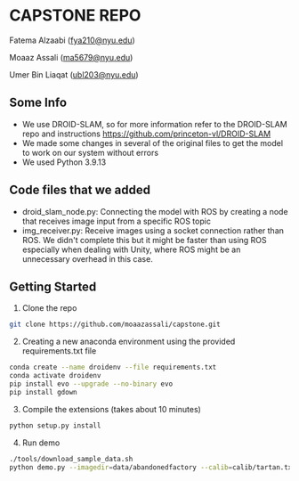 # CAPSTONE REPO
Fatema Alzaabi (fya210@nyu.edu)

Moaaz Assali (ma5679@nyu.edu)

Umer Bin Liaqat (ubl203@nyu.edu)


## Some Info
- We use DROID-SLAM, so for more information refer to the DROID-SLAM repo and instructions https://github.com/princeton-vl/DROID-SLAM
- We made some changes in several of the original files to get the model to work on our system without errors
- We used Python 3.9.13

## Code files that we added
- droid_slam_node.py: Connecting the model with ROS by creating a node that receives image input from a specific ROS topic
- img_receiver.py: Receive images using a socket connection rather than ROS. We didn't complete this but it might be faster than using ROS especially when dealing with Unity, where ROS might be an unnecessary overhead in this case.

## Getting Started
1. Clone the repo
```Bash
git clone https://github.com/moaazassali/capstone.git
```

2. Creating a new anaconda environment using the provided requirements.txt file
```Bash
conda create --name droidenv --file requirements.txt
conda activate droidenv
pip install evo --upgrade --no-binary evo
pip install gdown
```

3. Compile the extensions (takes about 10 minutes)
```Bash
python setup.py install
```

4. Run demo
```Bash
./tools/download_sample_data.sh
python demo.py --imagedir=data/abandonedfactory --calib=calib/tartan.txt --stride=2
```
